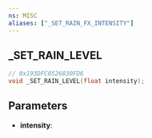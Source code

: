 ```yaml
---
ns: MISC
aliases: ["_SET_RAIN_FX_INTENSITY"]
---
```

## _SET_RAIN_LEVEL

```c
// 0x193DFC0526830FD6
void _SET_RAIN_LEVEL(float intensity);
```

## Parameters
* **intensity**:
